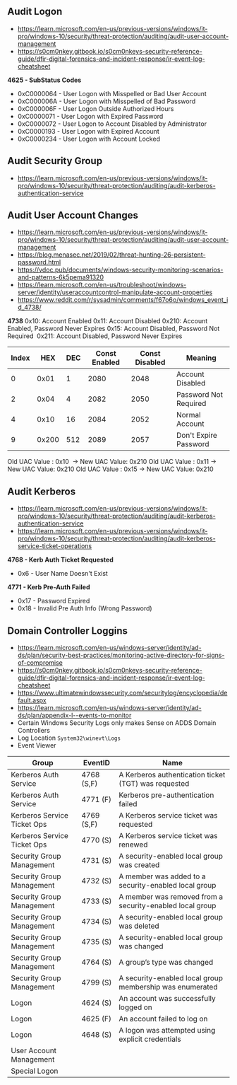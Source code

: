 ## Audit Logon
- https://learn.microsoft.com/en-us/previous-versions/windows/it-pro/windows-10/security/threat-protection/auditing/audit-user-account-management
- https://s0cm0nkey.gitbook.io/s0cm0nkeys-security-reference-guide/dfir-digital-forensics-and-incident-response/ir-event-log-cheatsheet

**4625 -  SubStatus Codes**
- 0xC0000064 - User Logon with Misspelled or Bad User Account
- 0xC000006A - User Logon with Misspelled of Bad Password
- 0xC000006F - User Logon Outside Authorized Hours
- 0xC0000071 - User Logon with Expired Password
- 0xC0000072 - User Logon to Account Disabled by Administrator
- 0xC0000193 - User Logon with Expired Account
- 0xC0000234 - User Logon with Account Locked

## Audit Security Group
- https://learn.microsoft.com/en-us/previous-versions/windows/it-pro/windows-10/security/threat-protection/auditing/audit-kerberos-authentication-service


## Audit User Account Changes 
- https://learn.microsoft.com/en-us/previous-versions/windows/it-pro/windows-10/security/threat-protection/auditing/audit-user-account-management
- https://blog.menasec.net/2019/02/threat-hunting-26-persistent-password.html
- https://vdoc.pub/documents/windows-security-monitoring-scenarios-and-patterns-6k5pema91320
- https://learn.microsoft.com/en-us/troubleshoot/windows-server/identity/useraccountcontrol-manipulate-account-properties
- https://www.reddit.com/r/sysadmin/comments/f67o6o/windows_event_id_4738/

**4738**
0x10: Account Enabled
0x11: Account Disabled
0x210: Account Enabled, Password Never Expires
0x15: Account Disabled, Password Not Required 
0x211: Account Disabled, Password Never Expires

| Index | HEX | DEC | Const Enabled | Const Disabled | Meaning |
|---|---|---|---|---|---|
|0 | 0x01 | 1 | 2080 | 2048 | Account Disabled |
| 2 | 0x04| 4 | 2082 | 2050 | Password Not Required |
| 4 | 0x10 | 16 | 2084 | 2052 | Normal Account | 
| 9 | 0x200 | 512 | 2089 | 2057 | Don't Expire Password | 

Old UAC Value : 0x10  -> New UAC Value: 0x210
Old UAC Value : 0x11 -> New UAC Value: 0x210
Old UAC Value : 0x15 -> New UAC Value: 0x210

## Audit Kerberos
- https://learn.microsoft.com/en-us/previous-versions/windows/it-pro/windows-10/security/threat-protection/auditing/audit-kerberos-authentication-service
- https://learn.microsoft.com/en-us/previous-versions/windows/it-pro/windows-10/security/threat-protection/auditing/audit-kerberos-service-ticket-operations

**4768 - Kerb Auth Ticket Requested**
- 0x6 - User Name Doesn't Exist

**4771 - Kerb Pre-Auth Failed**
- 0x17 - Password Expired
- 0x18 - Invalid Pre Auth Info (Wrong Password)

## Domain Controller Loggins
- https://learn.microsoft.com/en-us/windows-server/identity/ad-ds/plan/security-best-practices/monitoring-active-directory-for-signs-of-compromise
- https://s0cm0nkey.gitbook.io/s0cm0nkeys-security-reference-guide/dfir-digital-forensics-and-incident-response/ir-event-log-cheatsheet
- https://www.ultimatewindowssecurity.com/securitylog/encyclopedia/default.aspx
- https://learn.microsoft.com/en-us/windows-server/identity/ad-ds/plan/appendix-l--events-to-monitor
- Certain Windows Security Logs only makes Sense on ADDS Domain Controllers 
- Log Location `System32\winevt\Logs`
- Event Viewer 

| Group                        | EventID    | Name                                                     |
|------------------------------|------------|----------------------------------------------------------|
| Kerberos Auth Service        | 4768 (S,F) | A Kerberos authentication ticket (TGT) was requested     |
| Kerberos Auth Service        | 4771 (F)   | Kerberos pre-authentication failed                       |
| Kerberos Service Ticket Ops  | 4769 (S,F) | A Kerberos service ticket was requested                  |
| Kerberos Service Ticket Ops  | 4770 (S)   | A Kerberos service ticket was renewed                    |
| Security Group Management    | 4731 (S)   | A security-enabled local group was created               |
| Security Group Management    | 4732 (S)   | A member was added to a security-enabled local group     |
| Security Group Management    | 4733 (S)   | A member was removed from a security-enabled local group |
| Security Group Management    | 4734 (S)   | A security-enabled local group was deleted               |
| Security Group Management    | 4735 (S)   | A security-enabled local group was changed               | 
| Security Group Management    | 4764 (S)   | A group’s type was changed                               |
| Security Group Management    | 4799 (S)   | A security-enabled local group membership was enumerated |
| Logon                        | 4624 (S)   | An account was successfully logged on                    |
| Logon                        | 4625 (F)   | An account failed to log on                              |
| Logon                        | 4648 (S)   | A logon was attempted using explicit credentials         |
| User Account Management      |            |                                                          |
| Special Logon                |            |                                                          |








